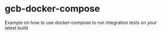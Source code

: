 # gcb-docker-compose
Example on how to use docker-compose to run integration tests on your latest build
